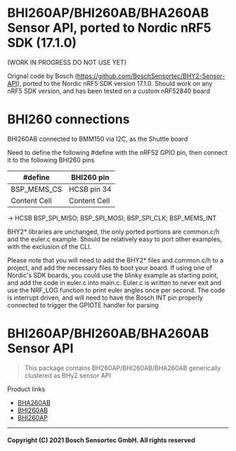 # BHI260AP/BHI260AB/BHA260AB Sensor API, ported to Nordic nRF5 SDK (17.1.0)

(WORK IN PROGRESS DO NOT USE YET)

Orignal code by Bosch (https://github.com/BoschSensortec/BHY2-Sensor-API), ported to the Nordic nRF5 SDK version 17.1.0. Should work on any nRF5 SDK version, and has been tested on a custom nRF52840 board 

# BHI260 connections

BHI260AB connected to BMM150 via I2C, as the Shuttle board

Need to define the following #define with the nRF52 GPIO pin, then connect it to the following BHI260 pins

| #define       | BHI260 pin    |
| ------------- | ------------- |
| BSP_MEMS_CS   | HCSB pin 34   |
| Content Cell  | Content Cell  |
     
 -> HCSB
BSP_SPI_MISO;
BSP_SPI_MOSI;
BSP_SPI_CLK;
BSP_MEMS_INT

BHY2* libraries are unchanged, the only ported portions are common.c/h and the euler.c example. Should be relatively easy to port other examples, with the exclusion of the CLI.

Please note that you will need to add the BHY2* files and common.c/h to a project, and add the necessary files to boot your board. If using one of Nordic's SDK boards, you could use the blinky example as starting point, and add the code in euler.c into main.c. Euler.c is written to never exit and use the NRF_LOG function to print euler angles once per second. The code is interrupt driven, and will need to have the Bosch INT pin properly connected to trigger the GPIOTE handler for parsing


# BHI260AP/BHI260AB/BHA260AB Sensor API

> This package contains BH260AP/BHI260AB/BHA260AB generically clustered as BHy2 sensor API

Product links
- [BHA260AB](https://www.bosch-sensortec.com/products/smart-sensors/bha260ab.html)
- [BHI260AB](https://www.bosch-sensortec.com/products/smart-sensors/bhi260ab.html)
- [BHI260AP](https://www.bosch-sensortec.com/products/smart-sensors/bhi260ap/)

---
#### Copyright (C) 2021 Bosch Sensortec GmbH. All rights reserved

